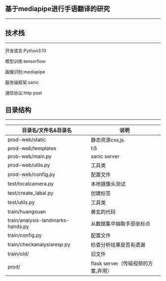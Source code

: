 ## 基于mediapipe进行手语翻译的研究

-----

## 技术栈

-----
开发语言:Python3.10

模型训练:tensorflow

画像识别:mediapipe

服务端框架:sanic

通信协议:http post

## 目录结构

-----

| 目录名/文件名&目录名                       | 说明                       |
|-----------------------------------|--------------------------|
| prod-web/static                   | 静态资源css,js               |
| prod-web/templates                | h5                       |
| prob-web/main.py                  | sanic server             |
| prod-web/utils.py                 | 工具类                      |
| prod-web/config.py                | 配置文件                     |
| test/localcamera.py               | 本地摄像头测试                  |
| test/create_labal.py              | 创建标签                     |
| test/utils.py                     | 工具类                      |
| train/huangxuan                   | 黄玄的代码                    |
| train/analysis-landmarks-hands.py | 从数据集中抽取手部坐标点             |
| train/config.py                   | 配置文件                     |
| train/checkanalysisresp.py        | 检查分析结果是否有遗漏              |
| train/old/                        | 旧文件                      |
| prod/                             | flask server（传输视频的方案,弃用） |
